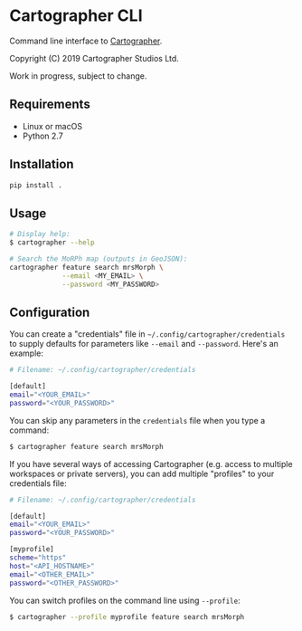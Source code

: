 # Cartographer CLI

Command line interface to [Cartographer](https://cartographer.io).

Copyright (C) 2019 Cartographer Studios Ltd.

Work in progress, subject to change.

## Requirements

- Linux or macOS
- Python 2.7

## Installation

```bash
pip install .
```

## Usage

```bash
# Display help:
$ cartographer --help

# Search the MoRPh map (outputs in GeoJSON):
cartographer feature search mrsMorph \
             --email <MY_EMAIL> \
             --password <MY_PASSWORD>
```

## Configuration

You can create a "credentials" file in `~/.config/cartographer/credentials`
to supply defaults for parameters like `--email` and `--password`.
Here's an example:

```bash
# Filename: ~/.config/cartographer/credentials

[default]
email="<YOUR_EMAIL>"
password="<YOUR_PASSWORD>"
```

You can skip any parameters in the `credentials` file
when you type a command:

```bash
$ cartographer feature search mrsMorph
```

If you have several ways of accessing Cartographer
(e.g. access to multiple workspaces or private servers),
you can add multiple "profiles" to your credentials file:

```bash
# Filename: ~/.config/cartographer/credentials

[default]
email="<YOUR_EMAIL>"
password="<YOUR_PASSWORD>"

[myprofile]
scheme="https"
host="<API_HOSTNAME>"
email="<OTHER_EMAIL>"
password="<OTHER_PASSWORD>"
```

You can switch profiles on the command line using `--profile`:

```bash
$ cartographer --profile myprofile feature search mrsMorph
```
